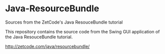 # Java-ResourceBundle
Sources from the ZetCode's Java ResouceBundle tutorial

This repository contains the source code from the Swing GUI 
application of the Java ResouceBundle tutorial.

http://zetcode.com/java/resourcebundle/
